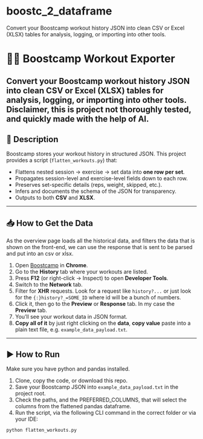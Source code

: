 # boostc_2_dataframe
Convert your Boostcamp workout history JSON into clean CSV or Excel (XLSX) tables for analysis, logging, or importing into other tools.

# 🏋️‍♂️ Boostcamp Workout Exporter

Convert your Boostcamp workout history JSON into clean **CSV** or **Excel (XLSX)** tables for analysis, logging, or importing into other tools.
Disclaimer, this is project not thoroughly tested, and quickly made with the help of AI. 
---

## 📖 Description

Boostcamp stores your workout history in structured JSON. This project provides a script (`flatten_workouts.py`) that:

- Flattens nested session → exercise → set data into **one row per set**.  
- Propagates session-level and exercise-level fields down to each row.  
- Preserves set-specific details (reps, weight, skipped, etc.).  
- Infers and documents the schema of the JSON for transparency.  
- Outputs to both **CSV** and **XLSX**.

---

## 📥 How to Get the Data

As the overview page loads all the historical data, and filters the data that is shown on the front-end, we can use the response that is sent to be parsed and put into an csv or xlsx.

1. Open [Boostcamp](https://boostcamp.app/history) in **Chrome**.  
2. Go to the **History** tab where your workouts are listed.  
3. Press **F12** (or right-click → Inspect) to open **Developer Tools**.  
4. Switch to the **Network** tab.  
5. Filter for **XHR** requests. Look for a request like `history?...`  or just look for the `{:}history?_=SOME_ID` where id will be a bunch of numbers.
6. Click it, then go to the **Preview** or **Response** tab. In my case the **Preview** tab. 
7. You’ll see your workout data in JSON format.  
8. **Copy all of it** by just right clicking on the **data**, **copy value** paste into a plain text file, e.g. `example_data_payload.txt`.  

---

## ▶️ How to Run
Make sure you have python and pandas installed.
1. Clone, copy the code, or download this repo.  
2. Save your Boostcamp JSON into `example_data_payload.txt` in the project root.
3. Check the paths, and the PREFERRED_COLUMNS, that will select the columns from the flattened pandas dataframe. 
4. Run the script, via the following CLI command in the correct folder or via your IDE:

```bash
python flatten_workouts.py
